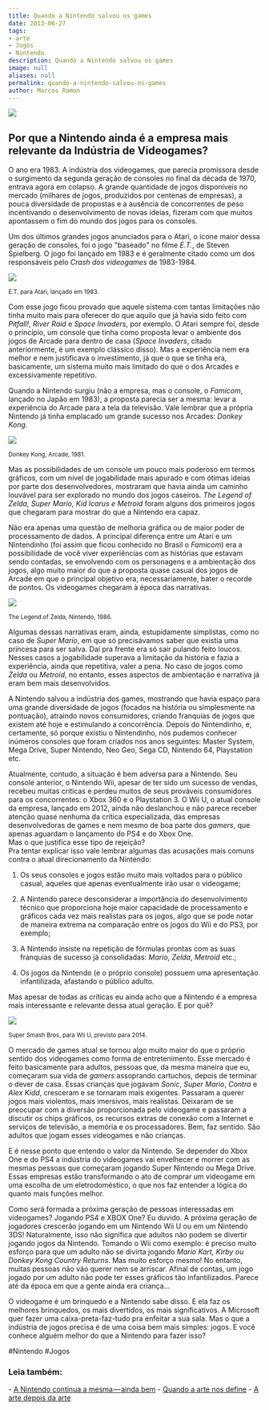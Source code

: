 ```yaml
---
title: Quando a Nintendo salvou os games
date: 2013-06-27
tags:
- arte
- Jogos
- Nintendo
description: Quando a Nintendo salvou os games
image: null
aliases: null
permalink: quando-a-nintendo-salvou-os-games
author: Marcos Ramon
---
```

<img src="/assets/img/quando-a-nintendo-salvou-os games-medium-1.jpeg">

## Por que a Nintendo ainda é a empresa mais relevante da Indústria de Videogames?


O ano era 1983. A indústria dos videogames, que parecia promissora desde o surgimento da segunda geração de consoles no final da década de 1970, entrava agora em colapso. A grande quantidade de jogos disponíveis no mercado (milhares de jogos, produzidos por centenas de empresas), a pouca diversidade de propostas e a ausência de concorrentes de peso incentivando o desenvolvimento de novas ideias, fizeram com que muitos apontassem o fim do mundo dos jogos para os consoles.

Um dos últimos grandes jogos anunciados para o Atari, o ícone maior dessa geração de consoles, foi o jogo "baseado" no filme _E.T._, de Steven Spielberg. O jogo foi lançado em 1983 e é geralmente citado como um dos responsáveis pelo _Crash dos videogames_ de 1983-1984.

<img src="/assets/img/quando-a-nintendo-salvou-os games-medium-2.jpeg">

<small>E.T. para Atari, lançado em 1983.</small>

Com esse jogo ficou provado que aquele sistema com tantas limitações não tinha muito mais para oferecer do que aquilo que já havia sido feito com _Pitfall!_, _River Raid_ e _Space Invaders_, por exemplo. O Atari sempre foi, desde o princípio, um console que tinha como proposta levar o ambiente dos jogos de Arcade para dentro de casa (_Space Invaders_, citado anteriormente, é um exemplo clássico disso). Mas a experiência nem era melhor e nem justificava o investimento, já que o que se tinha era, basicamente, um sistema muito mais limitado do que o dos Arcades e excessivamente repetitivo.

Quando a Nintendo surgiu (não a empresa, mas o console, o _Famicom_, lançado no Japão em 1983), a proposta parecia ser a mesma: levar a experiência do Arcade para a tela da televisão. Vale lembrar que a própria Nintendo já tinha emplacado um grande sucesso nos Arcades: _Donkey Kong._

<img src="/assets/img/quando-a-nintendo-salvou-os games-medium-3.jpeg">

<small>Donkey Kong, Arcade, 1981.</small>

Mas as possibilidades de um console um pouco mais poderoso em termos gráficos, com um nível de jogabilidade mais apurado e com ótimas ideias por parte dos desenvolvedores, mostraram que havia ainda um caminho louvável para ser explorado no mundo dos jogos caseiros. _The Legend of Zelda, Super Mario, Kid Icarus e Metroid_ foram alguns dos primeiros jogos que chegaram para mostrar do que a Nintendo era capaz.

Não era apenas uma questão de melhoria gráfica ou de maior poder de processamento de dados. A principal diferença entre um Atari e um Nintendinho (foi assim que ficou conhecido no Brasil o _Famicom_) era a possibilidade de você viver experiências com as histórias que estavam sendo contadas, se envolvendo com os personagens e a ambientação dos jogos, algo muito maior do que a proposta quase casual dos jogos de Arcade em que o principal objetivo era, necessariamente, bater o recorde de pontos. Os videogames chegaram à época das narrativas.

<img src="/assets/img/quando-a-nintendo-salvou-os games-medium-4.jpeg">

<small>The Legend of Zelda, Nintendo, 1986.</small>

Algumas dessas narrativas eram, ainda, estupidamente simplistas, como no caso de _Super Mario_, em que só precisávamos saber que existia uma princesa para ser salva. Daí pra frente era só sair pulando feito loucos. Nesses casos a jogabilidade superava a limitação da história e fazia a experiência, ainda que repetitiva, valer a pena. No caso de jogos como _Zelda_ ou _Metroid_, no entanto, esses aspectos de ambientação e narrativa já eram bem mais desenvolvidos.

A Nintendo salvou a indústria dos games, mostrando que havia espaço para uma grande diversidade de jogos (focados na história ou simplesmente na pontuação), atraindo novos consumidores, criando franquias de jogos que existem até hoje e estimulando a concorrência. Depois do Nintendinho, e, certamente, só porque existiu o Nintendinho, nós pudemos conhecer inúmeros consoles que foram criados nos anos seguintes: Master System, Mega Drive, Super Nintendo, Neo Geo, Sega CD, Nintendo 64, Playstation etc.

Atualmente, contudo, a situação é bem adversa para a Nintendo. Seu console anterior, o Nintendo Wii, apesar de ter sido um sucesso de vendas, recebeu muitas críticas e perdeu muitos de seus prováveis consumidores para os concorrentes: o Xbox 360 e o Playstation 3. O Wii U, o atual console da empresa, lançado em 2012, ainda não deslanchou e não parece receber atenção quase nenhuma da crítica especializada, das empresas desenvolvedoras de games e nem mesmo de boa parte dos _gamers_, que apenas aguardam o lançamento do PS4 e do Xbox One.  
Mas o que justifica esse tipo de rejeição?  
Pra tentar explicar isso vale lembrar algumas das acusações mais comuns contra o atual direcionamento da Nintendo:

1. Os seus consoles e jogos estão muito mais voltados para o público casual, aqueles que apenas eventualmente irão usar o videogame;

2. A Nintendo parece desconsiderar a importância do desenvolvimento técnico que proporciona hoje maior capacidade de processamento e gráficos cada vez mais realistas para os jogos, algo que se pode notar de maneira extrema na comparação entre os jogos do Wii e do PS3, por exemplo;

3. A Nintendo insiste na repetição de fórmulas prontas com as suas franquias de sucesso já consolidadas: _Mario_, _Zelda_, _Metroid_ etc.;

4. Os jogos da Nintendo (e o próprio console) possuem uma apresentação infantilizada, afastando o público adulto.

Mas apesar de todas as críticas eu ainda acho que a Nintendo é a empresa mais interessante e relevante dessa atual geração. E por quê?

<img src="/assets/img/quando-a-nintendo-salvou-os games-medium-5.jpeg">

<small>Super Smash Bros, para Wii U, previsto para 2014.</small>

O mercado de games atual se tornou algo muito maior do que o próprio sentido dos videogames como forma de entretenimento. Esse mercado é feito basicamente para adultos, pessoas que, da mesma maneira que eu, começaram sua vida de _gamers_ assoprando cartuchos, depois de terminar o dever de casa. Essas crianças que jogavam _Sonic_, _Super Mario_, _Contra_ e _Alex Kidd_, cresceram e se tornaram mais exigentes. Passaram a querer jogos mais violentos, mais imersivos, mais realistas. Deixaram de se preocupar com a diversão proporcionada pelo videogame e passaram a discutir os chips gráficos, os recursos extras de conexão com a Internet e serviços de televisão, a memória e os processadores. Bem, faz sentido. São adultos que jogam esses videogames e não crianças.

E é nesse ponto que entendo o valor da Nintendo. Se depender do Xbox One e do PS4 a indústria do videogames vai envelhecer e morrer com as mesmas pessoas que começaram jogando Super Nintendo ou Mega Drive. Essas empresas estão transformando o ato de comprar um videogame em uma escolha de um eletrodoméstico, o que nos faz entender a lógica do quanto mais funções melhor.

Como será formada a próxima geração de pessoas interessadas em videogames? Jogando PS4 e XBOX One? Eu duvido. A próxima geração de jogadores crescerão jogando em um Nintendo Wii U ou em um Nintendo 3DS! Naturalmente, isso não significa que adultos não podem se divertir jogando jogos da Nintendo. Tomando o Wii como exemplo: é preciso muito esforço para que um adulto não se divirta jogando _Mario Kart, Kirby ou Donkey Kong Country Returns_. Mas muito esforço mesmo! No entanto, muitas pessoas não vão querer nem se arriscar. Afinal de contas, um jogo jogado por um adulto não pode ter esses gráficos tão infantilizados. Parece até da época em que a gente ainda era criança...

O videogame é um brinquedo e a Nintendo sabe disso. E ela faz os melhores brinquedos, os mais divertidos, os mais significativos. A Microsoft quer fazer uma caixa-preta-faz-tudo pra enfeitar a sua sala. Mas o que a indústria de jogos precisa é de uma coisa bem mais simples: jogos. E você conhece alguém melhor do que a Nintendo para fazer isso?


#Nintendo #Jogos

<h3>Leia também:</h3>
- <a href="/a-nintendo-continua-a-mesma-ainda-bem">A Nintendo continua a mesma — ainda bem</a>
- <a href="/quando-a-arte-nos-define">Quando a arte nos define</a>
- <a href="/a-arte-depois-da-arte">A arte depois da arte</a>
